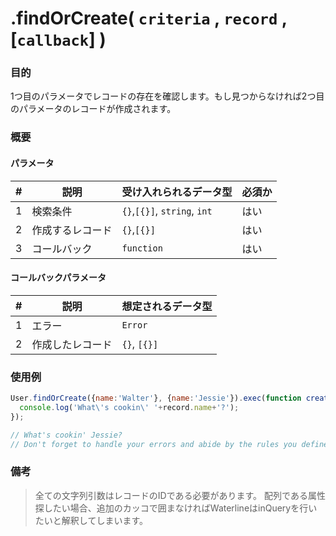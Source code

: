 # .findOrCreate( `criteria` , `record` , [`callback`] )
### 目的
1つ目のパラメータでレコードの存在を確認します。もし見つからなければ2つ目のパラメータのレコードが作成されます。

### 概要
#### パラメータ

| # | 説明          | 受け入れられるデータ型           | 必須か |
|---|---------------------|---------------------|------------|
| 1 |    検索条件   | `{}`,`[{}]`, `string`, `int`| はい |
| 2 |  作成するレコード  | `{}`,`[{}]`          |  はい  |
| 3 |     コールバック        | `function`          | はい        |

#### コールバックパラメータ

| # | 説明              | 想定されるデータ型 |
|---|---------------------|---------------------|
| 1 |  エラー              | `Error`             |
| 2 |  作成したレコード    | `{}`, `[{}]`          |

### 使用例

```javascript
User.findOrCreate({name:'Walter'}, {name:'Jessie'}).exec(function createFindCB(err, record){
  console.log('What\'s cookin\' '+record.name+'?');
});

// What's cookin' Jessie?
// Don't forget to handle your errors and abide by the rules you defined in your model

```
### 備考
> 全ての文字列引数はレコードのIDである必要があります。
> 配列である属性探したい場合、追加のカッコで囲まなければWaterlineはinQueryを行いたいと解釈してしまいます。


<docmeta name="uniqueID" value="findOrCreate760631">
<docmeta name="methodType" value="mcm">
<docmeta name="importance" value="undefined">
<docmeta name="displayName" value=".findOrCreate()">

